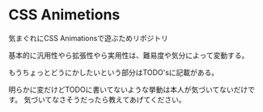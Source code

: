 # CSS Animetions
気まぐれにCSS Animationsで遊ぶためリポジトリ

基本的に汎用性やら拡張性やら実用性は、難易度や気分によって変動する。

もうちょっとどうにかしたいという部分はTODO'sに記載がある。

明らかに変だけどTODOに書いてないような挙動は本人が気づいてないだけです。
気づいてなさそうだったら教えてあげてください。